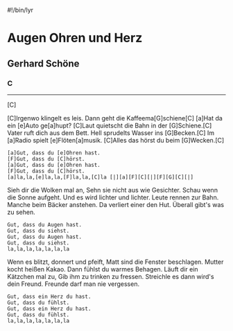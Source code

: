 #!/bin/lyr
# Augen Ohren und Herz
## Gerhard Schöne
### C

---

[C]

[C]Irgenwo klingelt es leis.
Dann geht die Kaffeema[G]schiene[C]
[a]Hat da ein [e]Auto ge[a]hupt?
[C]Laut quietscht die Bahn in der [G]Schiene.[C]
Vater ruft dich aus dem Bett.
Hell sprudelts Wasser ins [G]Becken.[C]
Im [a]Radio spielt [e]Flöten[a]musik.
[C]Alles das hörst du beim [G]Wecken.[C]

    [a]Gut, dass du [e]Ohren hast.
    [F]Gut, dass du [C]hörst.
    [a]Gut, dass du [e]Ohren hast.
    [F]Gut, dass du [C]hörst.
    [a]la,la,[e]la,la,[F]la,la,[C]la [|][a][F][C][|][F][G][C][|]

Sieh dir die Wolken mal an,
Sehn sie nicht aus wie Gesichter.
Schau wenn die Sonne aufgeht.
Und es wird lichter und lichter.
Leute rennen zur Bahn.
Manche beim Bäcker anstehen.
Da verliert einer den Hut.
Überall gibt's was zu sehen.

    Gut, dass du Augen hast.
    Gut, dass du siehst.
    Gut, dass du Augen hast.
    Gut, dass du siehst.
    la,la,la,la,la,la,la

Wenn es blitzt, donnert und pfeift,
Matt sind die Fenster beschlagen.
Mutter kocht heißen Kakao.
Dann fühlst du warmes Behagen.
Läuft dir ein Kätzchen mal zu,
Gib ihm zu trinken zu fressen.
Streichle es dann wird's dein Freund.
Freunde darf man nie vergessen.

    Gut, dass ein Herz du hast.
    Gut, dass du fühlst.
    Gut, dass ein Herz du hast.
    Gut, dass du fühlst.
    la,la,la,la,la,la,la